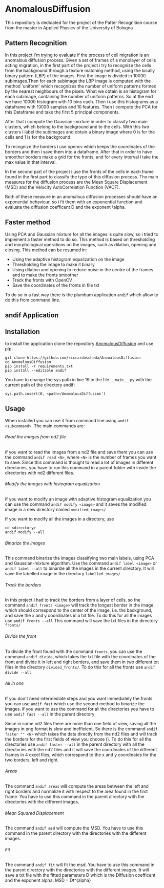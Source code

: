 # AnomalousDiffusion
This repository is dedicated for the project of the Patter Recognition course from the master in Applied Physics of the University of Bologna

## Pattern Recognition
In this project i'm trying to evaluate if the process of cell migration is an anomalous diffusion process.
Given a set of frames of a monolayer of cells acting migration,
in the first part of the project i try to recognize the cells from the background through a texture matching method, using the locally binary pattern (LBP) of the images.
First the image is divided in 10000 subimages.Then for each subimage  the LBP image is computed with the method 'uniform' which recognizes the number of uniform patterns formed by the nearest neighbours of the pixels.
What we obtain is an histogram for each subimage, containing the number of uniform patterns.
So at the end we have 10000 histogram with 10 bins each.
Then i use this histograms as a dataframe with 10000 samples and 10 features.
Then i compute the PCA for this Dataframe and take the first 5 principal components.

After that i compute the Gaussian-mixture in order to classify two main clusters, which belong to the background and to the cells.
With this two clusters i label the subimages and obtain a binary image where 0 is for the cells and 1 is for the background.

To recognize the borders i use opencv which keeps the coordinates of the borders and then i save them into a dataframe.
After that in order to have smoother borders make a grid for the fronts, and for every interval i take the max value in that interval.


In the second part of the project i use the fronts of the cells in each frame found in the first part to classify the type of this
diffusion process.
The main measures for the diffusion process are the Mean Square Displacement (MSD) and the Velocity AutoCorrelation Function (VACF).

Both of these measure in an anomalous diffusion processes should have an exponential behaviour, so i fit them with an exponential function and evaluate the
 diffusion coefficent D and the exponent \alpha.

## Faster method

Using PCA and Gaussian mixture for all the images is quite slow, so i tried to implement a faster method to do so.
This method is based on thresholding and morphological operations on the images, such as dilation, opening and closing.
This method can be resumed in:
- Using the adaptive histogram equalization on the image
- Thresholding the image to make it binary
- Using dilation and opening to reduce noise in the centre of the frames and to make the fronts smoother
- Track the fronts with OpenCV
- Save the coordinates of the fronts in file txt


To do so in a fast way there is the plumbum application `andif` which allow to do this from command line.
## andif Application
## Installation
to install the application clone the repository [AnomalousDiffusion](https://github.com/riccardoscheda/AnomalousDiffusion) and use pip:
```
git clone https://github.com/riccardoscheda/AnomalousDiffusion
cd AnomalousDiffusion
pip install -r requirements.txt
pip install --editable andif
```
You have to change the sys path in line 19 in the file `__main__.py` with the current path of the directory andif:
```
sys.path.insert(0, <path>/AnomalousDiffusion')
```
## Usage
When installed you can use it from command line using `andif  <subcommand>`. The main commands are:

###### Read the images from nd2 file
if you want to read the images from a nd2 file and save them you can use the command `andif read <N>`, where `<N>` is the number of frames you want to save. Since this command is thought to read a lot of images in different directories, you have to run this command in a parent folder with inside the directories with nd2 different files.


###### Modify the images with histogram equalization
If you want to modify an image with adaptive histogram equalization you can use the command `andif modify <image>` and it saves the modified image in a new directory named `modified_images/`

If you want to modify all the images in a directory, use
```
cd <directory>
andif modify --all
```


###### Binarize the images
This command binarize the images classifying two main labels, using PCA and Gaussian-mixture algorithm.
Use the command `andif label <image>` or `andif label --all` to binarize all the images in the current directory. It will save the labelled image in the directory `labelled_images/`



###### Track the borders
In this project i had to track the borders from a layer of cells, so the command `andif fronts <image>` will track the longest border in the image which should correspond to the center of the image, i.e. the background, and save the x and y coordinates in a txt file.
To do this for all the images use `andif fronts --all` This command will save the txt files in the directory `fronts/`


###### Divide the front
To divide the front found with the command `fronts`, you can use the command `andif divide`, which takes the txt file with the coordinates of the front and divide it in left and right borders, and save them in two different txt files in the directory `divided_fronts/`.
To do this for all the fronts use `andif divide --all`.

###### All in one
If you don't need intermediate steps and you want immediately the fronts you can use `andif fast` which use the second method to binarize the images.
if you want to use the command for all the directories you have to use `andif fast --all` in the parent directory

Since in some nd2 files there are more than one field of view, saving all the images in png format is slow and inefficient. So there is the command `andif faster "" <N>` which takes the data directly from the nd2 files and will track the borders for the first fields of view you choose (<N>).
To do this for all the directories use `andif faster --all` in the parent directory with all the directories with the nd2 files and it will save the coordinates of the different frames in 4 excel files, which correspond to the x and y coordinates for the two borders, left and right.

###### Areas
The command `andif areas` will compute the areas between the left and right borders and normalize it with respect to the area found in the first frame. You have to use this command in the parent directory with the directories with the different images.

###### Mean Squared Displacement
The command `andif msd` will compute the MSD. You have to use this command in the parent directory with the directories with the different images.

###### Fit
The command `andif fit` will fit the msd. You have to use this command in the parent directory with the directories with the different images. It will save a txt file with the fitted parameters D which is the Diffusion coefficent and the exponent alpha:
MSD = Dt^{alpha}
